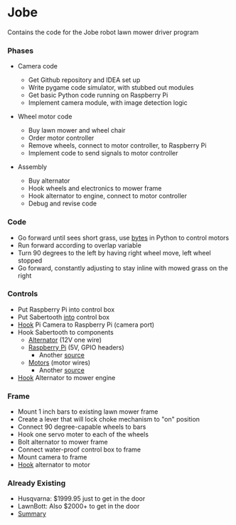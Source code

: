 # Jobe
Contains the code for the Jobe robot lawn mower driver program

### Phases
* Camera code
    * Get Github repository and IDEA set up
    * Write pygame code simulator, with stubbed out modules
    * Get basic Python code running on Raspberry Pi
    * Implement camera module, with image detection logic

* Wheel motor code
    * Buy lawn mower and wheel chair
    * Order motor controller
    * Remove wheels, connect to motor controller, to Raspberry Pi
    * Implement code to send signals to motor controller

* Assembly
    * Buy alternator
    * Hook wheels and electronics to mower frame
    * Hook alternator to engine, connect to motor controller
    * Debug and revise code


### Code
* Go forward until sees short grass, use [bytes](https://docs.python.org/3/library/stdtypes.html#bytes) in Python to control motors
* Run forward according to overlap variable
* Turn 90 degrees to the left by having right wheel move, left wheel stopped
* Go forward, constantly adjusting to stay inline with mowed grass on the right


### Controls
* Put Raspberry Pi into control box
* Put Sabertooth [into](https://www.amazon.com/Sabertooth-Dual-25A-Motor-Driver/dp/B008OMQUXC?SubscriptionId=AKIAILSHYYTFIVPWUY6Q&tag=duckduckgo-d-20&linkCode=xm2&camp=2025&creative=165953&creativeASIN=B008OMQUXC) control box
* [Hook](https://www.raspberrypi.org/learning/getting-started-with-picamera/) Pi Camera to Raspberry Pi (camera port)
* Hook Sabertooth to components
    * [Alternator](https://www.amazon.com/Electrical-ADR0152-Self-Excited-90-01-3125S-70-01-7127SE/dp/B0081S9C16) (12V one wire)       
    * [Raspberry Pi](https://www.raspberrypi.org/forums/viewtopic.php?f=37&t=12067) (5V, GPIO headers)
        * Another [source](https://www.youtube.com/watch?v=QCNoVRgETRc)                                  
    * [Motors](https://www.youtube.com/watch?v=ruHEJGudIjs) (motor wires)
        * Another [source](https://www.intorobotics.com/2-simple-methods-choose-motors-wheel-drive-robots/)
* [Hook](https://www.youtube.com/watch?v=ruHEJGudIjs?t=3m32s) Alternator to mower engine


### Frame
* Mount 1 inch bars to existing lawn mower frame
* Create a lever that will lock choke mechanism to "on" position
* Connect 90 degree-capable wheels to bars
* Hook one servo moter to each of the wheels
* Bolt alternator to mower frame
* Connect water-proof control box to frame
* Mount camera to frame
* [Hook](https://theepicenter.com/blog/generator-lawn-mower-vertical/) alternator to motor


### Already Existing
* Husqvarna: $1999.95 just to get in the door
* LawnBott: Also $2000+ to get in the door
* [Summary](http://www.toptenreviews.com/home/outdoor/best-robot-lawn-mowers/)
